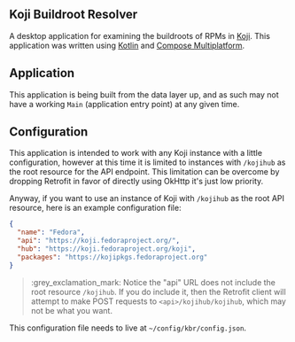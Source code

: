 Koji Buildroot Resolver
-----------------------
A desktop application for examining the buildroots of RPMs in [Koji][_koji]. This application was written using 
[Kotlin][_kotlin] and [Compose Multiplatform][_compose_multiplatform].

Application
-----------
This application is being built from the data layer up, and as such may not have a working `Main` (application entry point) at any given time.

Configuration
-------------
This application is intended to work with any Koji instance with a little configuration, however at this time it is limited to instances with `/kojihub` as the root resource for the API endpoint. This limitation can be overcome by dropping Retrofit in favor of 
directly using OkHttp it's just low priority.

Anyway, if you want to use an instance of Koji with `/kojihub` as the root API resource, here is an example configuration file:

```json
{
  "name": "Fedora",
  "api": "https://koji.fedoraproject.org/",
  "hub": "https://koji.fedoraproject.org/koji",
  "packages": "https://kojipkgs.fedoraproject.org"
}
```

> :grey_exclamation_mark: Notice the "api" URL does not include the root resource `/kojihub`. If you do include it, then the Retrofit client will attempt to make POST requests
> to `<api>/kojihub/kojihub`, which may not be what you want.

This configuration file needs to live at `~/config/kbr/config.json`.

[_koji]: https://docs.pagure.org/koji/
[_kotlin]: https://kotlinlang.org/docs/home.html
[_compose_multiplatform]: https://www.jetbrains.com/lp/compose-mpp/